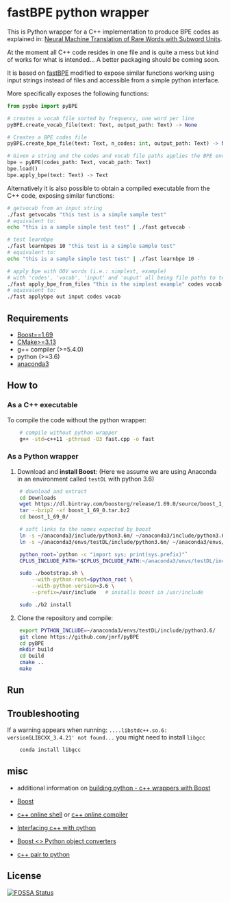 # fastBPE python wrapper

This is Python wrapper for a C++ implementation to produce BPE codes as explained in:
[Neural Machine Translation of Rare Words with Subword Units](https://arxiv.org/abs/1508.07909).

At the moment all C++ code resides in one file and is quite a mess but
kind of works for what is intended... A better packaging should be coming soon.

It is based on [fastBPE](https://github.com/glample/fastBPE)
modified to expose similar functions working using input strings
instead of files and accessible from a simple python interface.

More specifically exposes the following functions:

```python
from pypbe import pyBPE

# creates a vocab file sorted by frequency, one word per line
pyBPE.create_vocab_file(text: Text, output_path: Text) -> None

# Creates a BPE codes file
pyBPE.create_bpe_file(text: Text, n_codes: int, output_path: Text) -> None

# Given a string and the codes and vocab file paths applies the BPE encoding
bpe = pyBPE(codes_path: Text, vocab_path: Text)
bpe.load()
bpe.apply_bpe(text: Text) -> Text
```


Alternatively it is also possible to obtain a compiled executable from the C++
code, exposing similar functions:

```bash
# getvocab from an input string
./fast getvocabs "this test is a simple sample test"
# equivalent to:
echo "this is a sample simple test test" | ./fast getvocab -

# test learnbpe
./fast learnbpes 10 "this test is a simple sample test"
# equivalent to:
echo "this is a sample simple test test" | ./fast learnbpe 10 -

# apply bpe with OOV words (i.e.: simplest, example)
# with 'codes', 'vocab', 'input' and 'ouput' all being file paths to text files
./fast apply_bpe_from_files "this is the simplest example" codes vocab
# equivalent to:
./fast applybpe out input codes vocab
```



## Requirements

-   [Boost==1.69](http://www.boost.org/)
-   [CMake>=3.13](https://cmake.org/download/)
-   g++ compiler (>=5.4.0)
-   python (>=3.6)
-   [anaconda3](https://www.continuum.io/downloads)

## How to

### As a C++ executable

To compile the code without the python wrapper:

```bash
    # compile without python wrapper
    g++ -std=c++11 -pthread -O3 fast.cpp -o fast
```

### As a Python wrapper

1. Download and **install Boost**:
   (Here we assume we are using Anaconda in an environment called `testDL` with python 3.6)

```bash
    # download and extract
    cd Downloads
    wget https://dl.bintray.com/boostorg/release/1.69.0/source/boost_1_69_0.tar.bz2
    tar --bzip2 -xf boost_1_69_0.tar.bz2
    cd boost_1_69_0/

    # soft links to the names expected by boost
    ln -s ~/anaconda3/include/python3.6m/ ~/anaconda3/include/python3.6/
    ln -s ~/anaconda3/envs/testDL/include/python3.6m/ ~/anaconda3/envs/testDL/include/python3.6/

    python_root=`python -c "import sys; print(sys.prefix)"`
    CPLUS_INCLUDE_PATH="$CPLUS_INCLUDE_PATH:~/anaconda3/envs/testDL/include/python3.6"

    sudo ./bootstrap.sh \
        --with-python-root=$python_root \
        --with-python-version=3.6 \
        --prefix=/usr/include   # installs boost in /usr/include

    sudo ./b2 install
```

2. Clone the repository and compile:

```bash
    export PYTHON_INCLUDE=~/anaconda3/envs/testDL/include/python3.6/
    git clone https://github.com/jmrf/pyBPE
    cd pyBPE
    mkdir build
    cd build
    cmake ..
    make
```

## Run

## Troubleshooting

If a warning appears when running:
`....libstdc++.so.6: versionGLIBCXX_3.4.21' not found...`
you might need to install `libgcc`

```bash
    conda install libgcc
```

## misc

-   additional information on [building python - c++ wrappers with Boost](https://www.preney.ca/paul/archives/107)

-   [Boost](http://www.boost.org/users/history/version_1_64_0.html)

-   [c++ online shell](http://cpp.sh/) or [c++ online compiler](https://rextester.com/l/cpp_online_compiler_gcc)

-   [Interfacing c++ with python](https://flanusse.net/interfacing-c++-with-python.html)

-   [Boost <> Python object converters](https://sixty-north.com/blog/how-to-write-boost-python-type-converters.html)

-   [c++ pair to python](https://stackoverflow.com/questions/16497889/how-to-expose-stdpair-to-python-using-boostpython)


## License

[![FOSSA Status](https://app.fossa.com/api/projects/git%2Bgithub.com%2Fjmrf%2FpyBPE.svg?type=shield)](https://app.fossa.com/projects/git%2Bgithub.com%2Fjmrf%2FpyBPE?ref=badge_shield)
